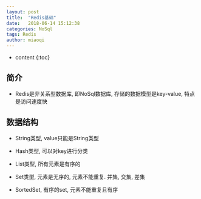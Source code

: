 ```yaml
---
layout: post
title:  "Redis基础"
date:   2018-06-14 15:12:38
categories: NoSql
tags: Redis
author: miaoqi
---
```


* content
{:toc}

## 简介

* Redis是非关系型数据库, 即NoSql数据库, 存储的数据模型是key-value, 特点是访问速度快

## 数据结构

* String类型, value只能是String类型

* Hash类型, 可以对key进行分类

* List类型, 所有元素是有序的
    
* Set类型, 元素是无序的, 元素不能重复. 并集, 交集, 差集
    
* SortedSet, 有序的set, 元素不能重复且有序    
    
    
    
    